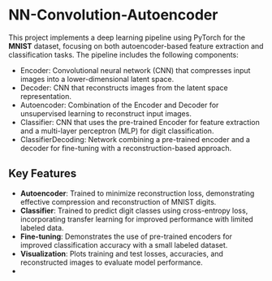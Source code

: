 # NN-Convolution-Autoencoder
This project implements a deep learning pipeline using PyTorch for the **MNIST** dataset, focusing on both autoencoder-based feature extraction and classification tasks. The pipeline includes the following components:

* Encoder: Convolutional neural network (CNN) that compresses input images into a lower-dimensional latent space.
* Decoder: CNN that reconstructs images from the latent space representation.
* Autoencoder: Combination of the Encoder and Decoder for unsupervised learning to reconstruct input images.
* Classifier: CNN that uses the pre-trained Encoder for feature extraction and a multi-layer perceptron (MLP) for digit classification.
* ClassifierDecoding: Network combining a pre-trained encoder and a decoder for fine-tuning with a reconstruction-based approach.
## Key Features
* **Autoencoder**: Trained to minimize reconstruction loss, demonstrating effective compression and reconstruction of MNIST digits.
* **Classifier**: Trained to predict digit classes using cross-entropy loss, incorporating transfer learning for improved performance with limited labeled data.
* **Fine-tuning**: Demonstrates the use of pre-trained encoders for improved classification accuracy with a small labeled dataset.
* **Visualization**: Plots training and test losses, accuracies, and reconstructed images to evaluate model performance.
* 
